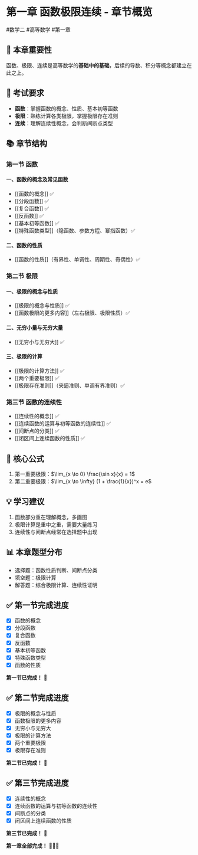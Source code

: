 # 第一章 函数极限连续 - 章节概览

#数学二 #高等数学 #第一章

## 📌 本章重要性
函数、极限、连续是高等数学的**基础中的基础**，后续的导数、积分等概念都建立在此之上。

## 🎯 考试要求
- **函数**：掌握函数的概念、性质、基本初等函数
- **极限**：熟练计算各类极限，掌握极限存在准则
- **连续**：理解连续性概念，会判断间断点类型

## 📚 章节结构

### 第一节 函数
#### 一、函数的概念及常见函数
- [[函数的概念]] ✅
- [[分段函数]] ✅
- [[复合函数]] ✅
- [[反函数]] ✅
- [[基本初等函数]] ✅
- [[特殊函数类型]]（隐函数、参数方程、幂指函数）✅

#### 二、函数的性质
- [[函数的性质]]（有界性、单调性、周期性、奇偶性）✅

### 第二节 极限
#### 一、极限的概念与性质
- [[极限的概念与性质]] ✅
- [[函数极限的更多内容]]（左右极限、极限性质）✅

#### 二、无穷小量与无穷大量
- [[无穷小与无穷大]] ✅

#### 三、极限的计算
- [[极限的计算方法]] ✅
- [[两个重要极限]] ✅
- [[极限存在准则]]（夹逼准则、单调有界准则）✅

### 第三节 函数的连续性
- [[连续性的概念]] ✅
- [[连续函数的运算与初等函数的连续性]] ✅
- [[间断点的分类]] ✅
- [[闭区间上连续函数的性质]] ✅

## 🔑 核心公式
1. 第一重要极限：$\lim_{x \to 0} \frac{\sin x}{x} = 1$
2. 第二重要极限：$\lim_{x \to \infty} (1 + \frac{1}{x})^x = e$

## 💡 学习建议
1. 函数部分重在理解概念，多画图
2. 极限计算是重中之重，需要大量练习
3. 连续性与间断点经常在选择题中出现

## 📊 本章题型分布
- 选择题：函数性质判断、间断点分类
- 填空题：极限计算
- 解答题：综合极限计算、连续性证明

## ✅ 第一节完成进度
- [x] 函数的概念
- [x] 分段函数
- [x] 复合函数
- [x] 反函数
- [x] 基本初等函数
- [x] 特殊函数类型
- [x] 函数的性质

**第一节已完成！** 🎉

## ✅ 第二节完成进度
- [x] 极限的概念与性质
- [x] 函数极限的更多内容
- [x] 无穷小与无穷大
- [x] 极限的计算方法
- [x] 两个重要极限
- [x] 极限存在准则

**第二节已完成！** 🎉

## ✅ 第三节完成进度
- [x] 连续性的概念
- [x] 连续函数的运算与初等函数的连续性
- [x] 间断点的分类
- [x] 闭区间上连续函数的性质

**第三节已完成！** 🎉

**第一章全部完成！** 🎊🎊🎊